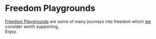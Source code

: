 # Freedom Playgrounds
[Freedom Playgrounds](https://zkevm.polygonscan.com/address/0xFbF1e4D596F5C352e96f404FDa936CFB0f8090D9) are some of many journeys into freedom which [we](https://github.com/moniquebaumann/friends-of-satoshi) consider worth supporting.  
Enjoy.
